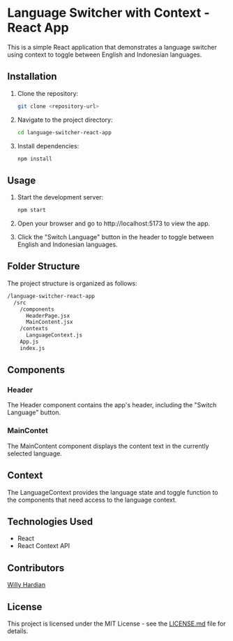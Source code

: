 # Language Switcher with Context - React App

This is a simple React application that demonstrates a language switcher using context to toggle between English and Indonesian languages.

## Installation

1. Clone the repository:

   ```bash
   git clone <repository-url>
   ```

2. Navigate to the project directory:

   ```bash
   cd language-switcher-react-app
   ```

3. Install dependencies:
   ```bash
   npm install
   ```

## Usage

1. Start the development server:
   ```bash
   npm start
   ```
2. Open your browser and go to http://localhost:5173 to view the app.

3. Click the "Switch Language" button in the header to toggle between English and Indonesian languages.

## Folder Structure

The project structure is organized as follows:

```bash
/language-switcher-react-app
  /src
    /components
      HeaderPage.jsx
      MainContent.jsx
    /contexts
      LanguageContext.js
    App.js
    index.js
```

## Components

### Header

The Header component contains the app's header, including the "Switch Language" button.

### MainContet

The MainContent component displays the content text in the currently selected language.

## Context

The LanguageContext provides the language state and toggle function to the components that need access to the language context.

## Technologies Used

- React
- React Context API

## Contributors

[Willy Hardian](https://github.com/willyhardian)

## License

This project is licensed under the MIT License - see the [LICENSE.md](/LICENSE.md) file for details.
